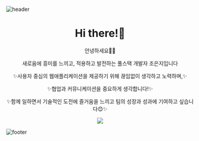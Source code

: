 ![header](https://capsule-render.vercel.app/api?type=waving&color=ADBAE3&height=150&section=header&text=WELCOME!GeunjiGithub&fontColor=4D377B&fontSize=50&animation=fadeIn&fontAlignY=35)

<h1 align="center"> Hi there!👋</h1>
<div align="center">
 <p>안녕하세요🙋‍♀️</p>
 <p>새로움에 흥미를 느끼고, 적용하고 발전하는 풀스택 개발자 조은지입니다</p>
 <p>✨사용자 중심의 웹애플리케이션을 제공하기 위해 끊임없이 생각하고 노력하며,✨</p>
 <p>✨협업과 커뮤니케이션을 중요하게 생각합니다!✨</p>
 <p>✨함께 일하면서 기술적인 도전에 즐거움을 느끼고 팀의 성장과 성과에 기여하고 싶습니다😊✨</p>
  <img src="https://github-readme-stats.vercel.app/api/top-langs/?username=geumji-jo&layout=compact" />
</div>

![footer](https://capsule-render.vercel.app/api?type=waving&color=D0C8E6&height=150&section=footer)
